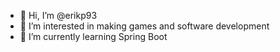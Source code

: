- 👋 Hi, I’m @erikp93
- 👀 I’m interested in making games and software development
- 🌱 I’m currently learning Spring Boot

<!---
erikp93/erikp93 is a ✨ special ✨ repository because its `README.md` (this file) appears on your GitHub profile.
You can click the Preview link to take a look at your changes.
--->
